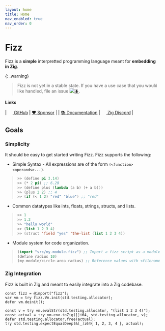 ```yaml
---
layout: home
title: Home
nav_enabled: true
nav_order: 0
---
```


# Fizz

Fizz is a **simple** interpretted programming language meant for **embedding in
Zig**.

{: .warning}
> Fizz is not yet in a stable state. If you have a use case that you would like
> handled, file an issue [![🪲](Bug)](https://github.com/wmedrano/fizz/issues).

**Links**

| [<img width=16px src="https://github.githubassets.com/images/icons/emoji/octocat.png"> GitHub](https://github.com/wmedrano/fizz) | [❤ Sponsor](https://github.com/sponsors/wmedrano)                                                             |
| [📚 Documentation](https://wmedrano.github.io/fizz)                                                                              | [<img width=16px src="https://avatars.githubusercontent.com/u/27973237"> Zig Discord](https://discord.gg/zig) |

## Goals

### Simplicity

It should be easy to get started writing Fizz. Fizz supports the following:

- Simple Syntax - All expressions are of the form `(<function> <operands>...)`.
 > ```lisp
 > >> (define pi 3.14)
 > >> (* 2 pi) ;; 6.28
 > >> (define plus (lambda (a b) (+ a b)))
 > >> (plus 2 2) ;; 4
 > >> (if (< 1 2) "red" "blue") ;; "red"
 > ```
- Common datatypes like ints, floats, strings, structs, and lists.
 > ```lisp
 > >> 1
 > >> 1.2
 > >> "hello world"
 > >> (list 1 2 3 4)
 > >> (struct 'field "yes" 'the-list (list 1 2 3 4))
 > ```
- Module system for code organization.
 > ```lisp
 > (import "src/my-module.fizz") ;; Import a fizz script as a module.
 > (define radius 10)
 > (my-module/circle-area radius) ;; Reference values with <filename>/<identifier>.
 > ```

### Zig Integration

Fizz is built in Zig and meant to easily integrate into a Zig codebase.

```zig
const fizz = @import("fizz");
var vm = try fizz.Vm.init(std.testing.allocator);
defer vm.deinit();

const v = try vm.evalStr(std.testing.allocator, "(list 1 2 3 4)");
const actual = try vm.env.toZig([]i64, std.testing.allocator, v);
defer std.testing.allocator.free(actual);
try std.testing.expectEqualDeep(&[_]i64{ 1, 2, 3, 4 }, actual);
```
